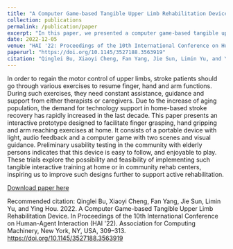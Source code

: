 ```yaml
---
title: "A Computer Game-based Tangible Upper Limb Rehabilitation Device"
collection: publications
permalink: /publication/paper
excerpt: "In this paper, we presented a computer game-based tangible upper limb rehab device for stroke people to stimulate them to exercise. "
date: 2022-12-05
venue: "HAI '22: Proceedings of the 10th International Conference on Human-Agent Interaction"
paperurl: "https://doi.org/10.1145/3527188.3563919"
citation: "Qinglei Bu, Xiaoyi Cheng, Fan Yang, Jie Sun, Limin Yu, and Ying Hou. 2022. A Computer Game-based Tangible Upper Limb Rehabilitation Device. In Proceedings of the 10th International Conference on Human-Agent Interaction (HAI '22). Association for Computing Machinery, New York, NY, USA, 309–313. https://doi.org/10.1145/3527188.3563919"
---
```


In order to regain the motor control of upper limbs, stroke patients should go through various exercises to resume finger, hand and arm functions. During such exercises, they need constant assistance, guidance and support from either therapists or caregivers. Due to the increase of aging population, the demand for technology support in home-based stroke recovery has rapidly increased in the last decade. This paper presents an interactive prototype designed to facilitate finger grasping, hand gripping and arm reaching exercises at home. It consists of a portable device with light, audio feedback and a computer game with two scenes and visual guidance. Preliminary usability testing in the community with elderly persons indicates that this device is easy to follow, and enjoyable to play. These trials explore the possibility and feasibility of implementing such tangible interactive training at home or in community rehab centers, inspiring us to improve such designs further to support active rehabilitation.

[Download paper here](http://FANFANFAN2506.github.io/files/Computer_Game_Based.pdf)

Recommended citation: Qinglei Bu, Xiaoyi Cheng, Fan Yang, Jie Sun, Limin Yu, and Ying Hou. 2022. A Computer Game-based Tangible Upper Limb Rehabilitation Device. In Proceedings of the 10th International Conference on Human-Agent Interaction (HAI '22). Association for Computing Machinery, New York, NY, USA, 309–313. https://doi.org/10.1145/3527188.3563919
